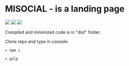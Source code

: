 # MISOCIAL - is a landing page
<img src="https://img.shields.io/badge/made%20with-sass-blue"> <img src="https://img.shields.io/badge/made%20with-gulp-red"> <img src="https://img.shields.io/badge/made%20with-javascript-yellow">

Compiled and minimized code is in "dist" folder.

Clone repo and type in console:

```console
> npm i
```

```console
> gulp
```

